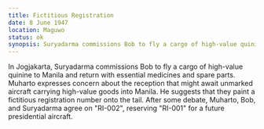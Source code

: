 ```yaml
---
title: Fictitious Registration
date: 8 June 1947
location: Maguwo
status: ok
synopsis: Suryadarma commissions Bob to fly a cargo of high-value quinine to Manila and return with essential medicines and spare parts.
---
```

In Jogjakarta, Suryadarma commissions Bob to fly a cargo of high-value quinine to Manila and return with essential medicines and spare parts. Muharto expresses concern about the reception that might await unmarked aircraft carrying high-value goods into Manila. He suggests that they paint a fictitious registration number onto the tail. After some debate, Muharto, Bob, and Suryadarma agree on "RI-002", reserving "RI-001" for a future presidential aircraft.    